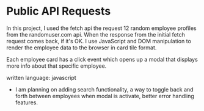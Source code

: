 # Public API Requests

In this project, I used the fetch api the request 12 random employee profiles from the randomuser.com api.
When the response from the initial fetch request comes back, if it's OK. I use JavaScript and DOM manipulation to render
the employee data to the browser in card tile format.

Each employee card has a click event which opens up a modal that displays more info about that specific employee.

written language: javascript

* I am planning on adding search functionality, a way to toggle back and forth between employees when modal is activate, better error handling features.
